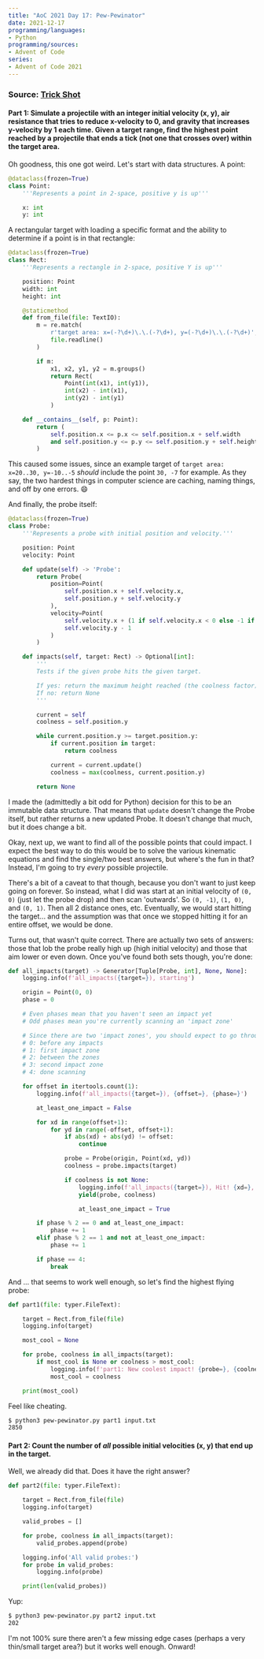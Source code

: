 ```yaml
---
title: "AoC 2021 Day 17: Pew-Pewinator"
date: 2021-12-17
programming/languages:
- Python
programming/sources:
- Advent of Code
series:
- Advent of Code 2021
---
```

### Source: [Trick Shot](https://adventofcode.com/2021/day/17)

#### **Part 1:** Simulate a projectile with an integer initial velocity (x, y), air resistance that tries to reduce x-velocity to 0, and gravity that increases y-velocity by 1 each time. Given a target range, find the highest point reached by a projectile that ends a tick (not one that crosses over) within the target area. 

Oh goodness, this one got weird. Let's start with data structures. A point:

```python
@dataclass(frozen=True)
class Point:
    '''Represents a point in 2-space, positive y is up'''

    x: int
    y: int
```

A rectangular target with loading a specific format and the ability to determine if a point is in that rectangle:

```python
@dataclass(frozen=True)
class Rect:
    '''Represents a rectangle in 2-space, positive Y is up'''

    position: Point
    width: int
    height: int

    @staticmethod
    def from_file(file: TextIO):
        m = re.match(
            r'target area: x=(-?\d+)\.\.(-?\d+), y=(-?\d+)\.\.(-?\d+)',
            file.readline()
        )

        if m:
            x1, x2, y1, y2 = m.groups()
            return Rect(
                Point(int(x1), int(y1)),
                int(x2) - int(x1),
                int(y2) - int(y1)
            )

    def __contains__(self, p: Point):
        return (
            self.position.x <= p.x <= self.position.x + self.width
            and self.position.y <= p.y <= self.position.y + self.height
        )
```

This caused some issues, since an example target of `target area: x=20..30, y=-10..-5` *should* include the point `30, -7` for example. As they say, the two hardest things in computer science are caching, naming things, and off by one errors. :smile:

And finally, the probe itself:

```python
@dataclass(frozen=True)
class Probe:
    '''Represents a probe with initial position and velocity.'''

    position: Point
    velocity: Point

    def update(self) -> 'Probe':
        return Probe(
            position=Point(
                self.position.x + self.velocity.x,
                self.position.y + self.velocity.y
            ),
            velocity=Point(
                self.velocity.x + (1 if self.velocity.x < 0 else -1 if self.velocity.x > 0 else 0),
                self.velocity.y - 1
            )
        )

    def impacts(self, target: Rect) -> Optional[int]:
        '''
        Tests if the given probe hits the given target.

        If yes: return the maximum height reached (the coolness factor)
        If no: return None
        '''

        current = self
        coolness = self.position.y

        while current.position.y >= target.position.y:
            if current.position in target:
                return coolness

            current = current.update()
            coolness = max(coolness, current.position.y)

        return None
```

I made the (admittedly a bit odd for Python) decision for this to be an immutable data structure. That means that `update` doesn't change the Probe itself, but rather returns a new updated Probe. It doesn't change that much, but it does change a bit. 

Okay, next up, we want to find all of the possible points that could impact. I expect the best way to do this would be to solve the various kinematic equations and find the single/two best answers, but where's the fun in that? Instead, I'm going to try *every* possible projectile.

There's a bit of a caveat to that though, because you don't want to just keep going on forever. So instead, what I did was start at an initial velocity of `(0, 0)` (just let the probe drop) and then scan 'outwards'. So `(0, -1)`, `(1, 0)`, and `(0, 1)`. Then all 2 distance ones, etc. Eventually, we would start hitting the target... and the assumption was that once we stopped hitting it for an entire offset, we would be done.

Turns out, that wasn't quite correct. There are actually two sets of answers: those that lob the probe really high up (high initial velocity) and those that aim lower or even down. Once you've found both sets though, you're done:

```python
def all_impacts(target) -> Generator[Tuple[Probe, int], None, None]:
    logging.info(f'all_impacts({target=}), starting')

    origin = Point(0, 0)
    phase = 0

    # Even phases mean that you haven't seen an impact yet
    # Odd phases mean you're currently scanning an 'impact zone'

    # Since there are two 'impact zones', you should expect to go through:
    # 0: before any impacts
    # 1: first impact zone
    # 2: between the zones
    # 3: second impact zone
    # 4: done scanning

    for offset in itertools.count(1):
        logging.info(f'all_impacts({target=}), {offset=}, {phase=}')

        at_least_one_impact = False

        for xd in range(offset+1):
            for yd in range(-offset, offset+1):
                if abs(xd) + abs(yd) != offset:
                    continue

                probe = Probe(origin, Point(xd, yd))
                coolness = probe.impacts(target)

                if coolness is not None:
                    logging.info(f'all_impacts({target=}), Hit! {xd=}, {yd=} -> {coolness=}')
                    yield(probe, coolness)

                    at_least_one_impact = True

        if phase % 2 == 0 and at_least_one_impact:
            phase += 1
        elif phase % 2 == 1 and not at_least_one_impact:
            phase += 1

        if phase == 4:
            break
```

And ... that seems to work well enough, so let's find the highest flying probe:

```python
def part1(file: typer.FileText):

    target = Rect.from_file(file)
    logging.info(target)

    most_cool = None

    for probe, coolness in all_impacts(target):
        if most_cool is None or coolness > most_cool:
            logging.info(f'part1: New coolest impact! {probe=}, {coolness=}')
            most_cool = coolness

    print(most_cool)
```

Feel like cheating.

```bash
$ python3 pew-pewinator.py part1 input.txt
2850
```

#### **Part 2:** Count the number of *all* possible initial velocities (x, y) that end up in the target. 

Well, we already did that. Does it have the right answer?

```python
def part2(file: typer.FileText):

    target = Rect.from_file(file)
    logging.info(target)

    valid_probes = []

    for probe, coolness in all_impacts(target):
        valid_probes.append(probe)

    logging.info('All valid probes:')
    for probe in valid_probes:
        logging.info(probe)

    print(len(valid_probes))
```

Yup:

```bash
$ python3 pew-pewinator.py part2 input.txt
202
```

I'm not 100% sure there aren't a few missing edge cases (perhaps a very thin/small target area?) but it works well enough. Onward!